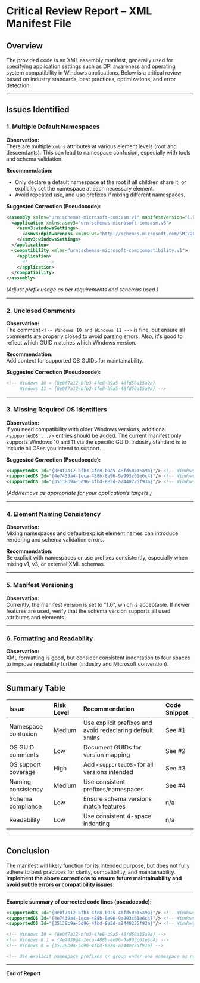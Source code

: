 # Critical Review Report – XML Manifest File

## Overview

The provided code is an XML assembly manifest, generally used for specifying application settings such as DPI awareness and operating system compatibility in Windows applications. Below is a critical review based on industry standards, best practices, optimizations, and error detection.

---

## Issues Identified

### 1. **Multiple Default Namespaces**
**Observation:**  
There are multiple `xmlns` attributes at various element levels (root and descendants). This can lead to namespace confusion, especially with tools and schema validation.

**Recommendation:**  
- Only declare a default namespace at the root if all children share it, or explicitly set the namespace at each necessary element.  
- Avoid repeated use, and use prefixes if mixing different namespaces.

**Suggested Correction (Pseudocode):**
```xml
<assembly xmlns="urn:schemas-microsoft-com:asm.v1" manifestVersion="1.0">
  <application xmlns:asmv3="urn:schemas-microsoft-com:asm.v3">
    <asmv3:windowsSettings>
      <asmv3:dpiAwareness xmlns:ws="http://schemas.microsoft.com/SMI/2016/WindowsSettings">PerMonitorV2</asmv3:dpiAwareness>
    </asmv3:windowsSettings>
  </application>
  <compatibility xmlns="urn:schemas-microsoft-com:compatibility.v1">
    <application>
      <!-- ... -->
    </application>
  </compatibility>
</assembly>
```
*(Adjust prefix usage as per requirements and schemas used.)*

---

### 2. **Unclosed Comments**
**Observation:**  
The comment `<!-- Windows 10 and Windows 11 -->` is fine, but ensure all comments are properly closed to avoid parsing errors. Also, it's good to reflect which GUID matches which Windows version.

**Recommendation:**  
Add context for supported OS GUIDs for maintainability.

**Suggested Correction (Pseudocode):**
```xml
<!-- Windows 10 = {8e0f7a12-bfb3-4fe8-b9a5-48fd50a15a9a} 
     Windows 11 = {8e0f7a12-bfb3-4fe8-b9a5-48fd50a15a9a} -->
```

---

### 3. **Missing Required OS Identifiers**
**Observation:**  
If you need compatibility with older Windows versions, additional `<supportedOS .../>` entries should be added. The current manifest only supports Windows 10 and 11 via the specific GUID. Industry standard is to include all OSes you intend to support.

**Suggested Correction (Pseudocode):**
```xml
<supportedOS Id="{8e0f7a12-bfb3-4fe8-b9a5-48fd50a15a9a}"/> <!-- Windows 10/11 -->
<supportedOS Id="{4e7439a4-1eca-488b-8e96-9a993c61e6c4}"/> <!-- Windows 8.1 -->
<supportedOS Id="{35138b9a-5d96-4fbd-8e2d-a2440225f93a}"/> <!-- Windows 8 -->
```
*(Add/remove as appropriate for your application’s targets.)*

---

### 4. **Element Naming Consistency**
**Observation:**  
Mixing namespaces and default/explicit element names can introduce rendering and schema validation errors.

**Recommendation:**  
Be explicit with namespaces or use prefixes consistently, especially when mixing v1, v3, or external XML schemas.

---

### 5. **Manifest Versioning**
**Observation:**  
Currently, the manifest version is set to "1.0", which is acceptable. If newer features are used, verify that the schema version supports all used attributes and elements.

---

### 6. **Formatting and Readability**
**Observation:**  
XML formatting is good, but consider consistent indentation to four spaces to improve readability further (industry and Microsoft convention).

---

## Summary Table

| Issue         | Risk Level | Recommendation     | Code Snippet                      |
|:--------------|:-----------|:------------------|:----------------------------------|
| Namespace confusion | Medium  | Use explicit prefixes and avoid redeclaring default xmlns | See #1 |
| OS GUID comments    | Low     | Document GUIDs for version mapping | See #2 |
| OS support coverage | High    | Add `<supportedOS>` for all versions intended | See #3 |
| Naming consistency  | Medium  | Use consistent prefixes/namespaces | See #4 |
| Schema compliance   | Low     | Ensure schema versions match features | n/a |
| Readability         | Low     | Use consistent 4-space indenting | n/a |

---

## Conclusion

The manifest will likely function for its intended purpose, but does not fully adhere to best practices for clarity, compatibility, and maintainability.  
**Implement the above corrections to ensure future maintainability and avoid subtle errors or compatibility issues.**

---
**Example summary of corrected code lines (pseudocode):**
```xml
<supportedOS Id="{8e0f7a12-bfb3-4fe8-b9a5-48fd50a15a9a}"/> <!-- Windows 10/11 -->
<supportedOS Id="{4e7439a4-1eca-488b-8e96-9a993c61e6c4}"/> <!-- Windows 8.1 -->
<supportedOS Id="{35138b9a-5d96-4fbd-8e2d-a2440225f93a}"/> <!-- Windows 8 -->
```
```xml
<!-- Windows 10 = {8e0f7a12-bfb3-4fe8-b9a5-48fd50a15a9a} -->
<!-- Windows 8.1 = {4e7439a4-1eca-488b-8e96-9a993c61e6c4} -->
<!-- Windows 8 = {35138b9a-5d96-4fbd-8e2d-a2440225f93a} -->
```
```xml
<!-- Use explicit namespace prefixes or group under one namespace as needed -->
```

---

**End of Report**